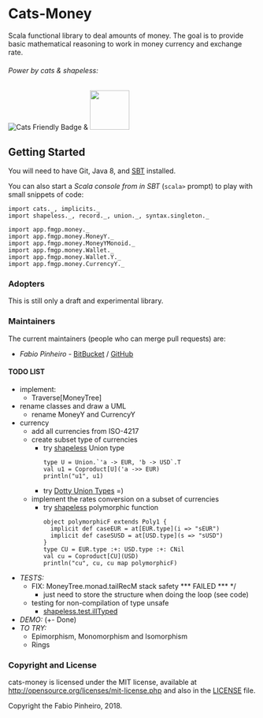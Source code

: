 # Cats-Money

Scala functional library to deal amounts of money.
The goal is to provide basic mathematical reasoning to work in money currency and exchange rate.

###### Power by cats & shapeless:

![Cats Friendly Badge][cats-badge] & <img src="https://pbs.twimg.com/media/Ci-p9mmXAAAlPyx.jpg:small" width="80">


## Getting Started

You will need to have Git, Java 8, and [SBT][sbt] installed.

You can also start a *Scala console from in SBT* (`scala>` prompt)
to play with small snippets of code:

```
import cats._, implicits._
import shapeless._, record._, union._, syntax.singleton._

import app.fmgp.money._
import app.fmgp.money.MoneyY._
import app.fmgp.money.MoneyYMonoid._
import app.fmgp.money.Wallet._
import app.fmgp.money.Wallet.Y._
import app.fmgp.money.CurrencyY._
```


### Adopters
This is still only a draft and experimental library.

### Maintainers
The current maintainers (people who can merge pull requests) are:

 * *Fabio Pinheiro* - [BitBucket](https://bitbucket.org/FabioPinheiro/) / [GitHub](https://github.com/FabioPinheiro)

#### TODO LIST
  * implement: 
    * Traverse\[MoneyTree\]
  * rename classes and draw a UML
    * rename MoneyY and CurrencyY
  * currency
    * add all currencies from ISO-4217
    * create subset type of currencies
      * try [shapeless][shapeless] Union type
        ```
        type U = Union.`'a -> EUR, 'b -> USD`.T
        val u1 = Coproduct[U]('a ->> EUR)
        println("u1", u1)
        ```
      * try [Dotty Union Types](https://dotty.epfl.ch/docs/reference/union-types.html) =)
    * implement the rates conversion on a subset of currencies
      * try [shapeless][shapeless] polymorphic function
        ```
        object polymorphicF extends Poly1 {
          implicit def caseEUR = at[EUR.type](i => "sEUR")
          implicit def caseSUSD = at[USD.type](s => "sUSD")
        }
        type CU = EUR.type :+: USD.type :+: CNil
        val cu = Coproduct[CU](USD)
        println("cu", cu, cu map polymorphicF)
        ```
  * *TESTS:*
    * FIX: MoneyTree.monad.tailRecM stack safety *** FAILED *** */
      * just need to store the structure when doing the loop (see code)
    * testing for non-compilation of type unsafe
      * [shapeless.test.illTyped][shapeless]
  * *DEMO:* (+- Done)
  * *TO TRY:*
    * Epimorphism, Monomorphism and Isomorphism
    * Rings


### Copyright and License

cats-money is licensed under the MIT license, available at
http://opensource.org/licenses/mit-license.php and also in the
[LICENSE](LICENSE) file.

Copyright the Fabio Pinheiro, 2018.

[cats-badge]: https://typelevel.org/cats/img/cats-badge-tiny.png
[cats-infographic]: https://github.com/tpolecat/cats-infographic
[book]: https://underscore.io/books/advanced-scala
[sbt]: http://scala-sbt.org
[scala-ide]: http://scala-ide.org
[scala-metals]: https://scalameta.org/metals/
[shapeless]: https://github.com/milessabin/shapeless
